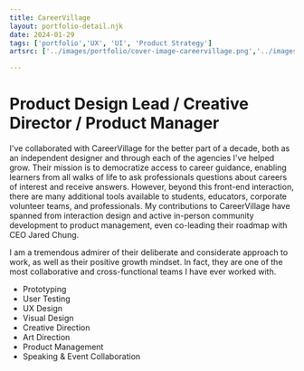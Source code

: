 ```yaml
---
title: CareerVillage
layout: portfolio-detail.njk
date: 2024-01-29
tags: ['portfolio','UX', 'UI', 'Product Strategy']
artsrc: ['../images/portfolio/cover-image-careervillage.png','../images/portfolio/CV-educator-exp-2.png', '../images/portfolio/CV-Educator-Experience.png', '../images/portfolio/CV-Mobile.png', '../images/portfolio/CV-Answer.png']

---
```

# Product Design Lead / Creative Director / Product Manager

I've collaborated with CareerVillage for the better part of a decade, both as an independent designer and through each of the agencies I've helped grow. Their mission is to democratize access to career guidance, enabling learners from all walks of life to ask professionals questions about careers of interest and receive answers. However, beyond this front-end interaction, there are many additional tools available to students, educators, corporate volunteer teams, and professionals. My contributions to CareerVillage have spanned from interaction design and active in-person community development to product management, even co-leading their roadmap with CEO Jared Chung.

I am a tremendous admirer of their deliberate and considerate approach to work, as well as their positive growth mindset. In fact, they are one of the most collaborative and cross-functional teams I have ever worked with.

<ul class="labor">
 <li>Prototyping</li>
 <li>User Testing</li>
 <li>UX Design</li>
 <li>Visual Design</li>
 <li>Creative Direction</li>
 <li>Art Direction</li>
 <li>Product Management</li>
 <li>Speaking & Event Collaboration</li>
</ul>